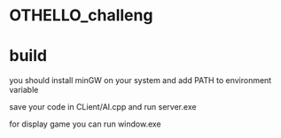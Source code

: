 # OTHELLO_challeng

# build
you should install minGW on your system and add PATH to environment variable

save your code in CLient/AI.cpp and run server.exe

for display game you can run window.exe
